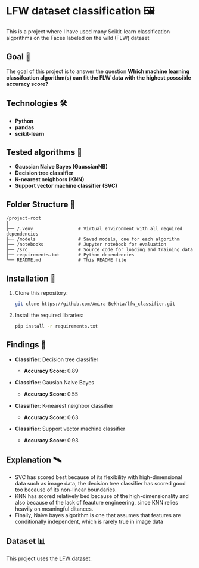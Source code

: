 
# LFW dataset classification 🖼️

This is a project where I have used many Scikit-learn classification algorithms on the Faces labeled on the wild (FLW) dataset

## Goal 🎯
The goal of this project is to answer the question **Which machine learning classifcation algorithm(s) can fit the FLW data with the highest posssible accuracy score?**

## Technologies 🛠️
- **Python**
- **pandas**
- **scikit-learn**

## Tested algorithms 🧠
- **Gaussian Naive Bayes (GaussianNB)**
- **Decision tree classifier**
- **K-nearest neighbors (KNN)**
- **Support vector machine classifier (SVC)**

## Folder Structure 📁
```
/project-root
│
├── /.venv                 # Virtual environment with all required dependencies
├── /models                # Saved models, one for each algorithm
├── /notebooks             # Jupyter notebook for evaluation 
├── /src                   # Source code for loading and training data
├── requirements.txt       # Python dependencies
└── README.md              # This README file
```

## Installation 🔧
1. Clone this repository:
   ```bash
   git clone https://github.com/Amira-Bekhta/lfw_classifier.git 
   ```

2. Install the required libraries:
   ```bash
   pip install -r requirements.txt
   ```

## Findings 💉
- **Classifier**: Decision tree classifier
   - **Accuracy Score**: 0.89

- **Classifier**: Gausian Naive Bayes
   - **Accuracy Score**: 0.55

- **Classifier**: K-nearest neighbor classifier
   - **Accuracy Score**: 0.63

- **Classifier**: Support vector machine classifier
   - **Accuracy Score**: 0.93
   
## Explanation 🛰️
- SVC has scored best because of its flexibility with high-dimensional data such as image data, the decision tree classifier has scored good too because of its non-linear boundaries.
- KNN has scored relatively bed because of the high-dimensionality and also because of the lack of feauture engineering, since KNN relies heavily on meaningful ditances.
- Finally, Naive bayes algorithm is one that assumes that features are conditionally independent, which is rarely true in image data


## Dataset 📊
This project uses the [LFW dataset](https://vis-www.cs.umass.edu/lfw/).
